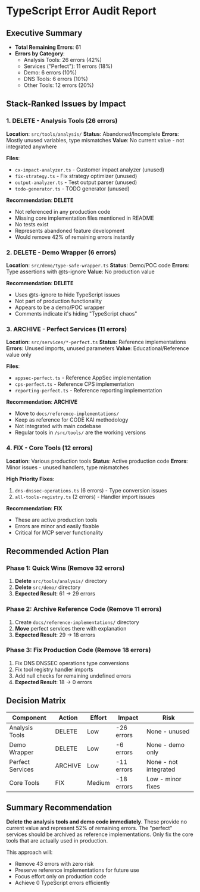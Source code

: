 # TypeScript Error Audit Report

## Executive Summary
- **Total Remaining Errors**: 61
- **Errors by Category**:
  - Analysis Tools: 26 errors (42%)
  - Services ("Perfect"): 11 errors (18%)
  - Demo: 6 errors (10%)
  - DNS Tools: 6 errors (10%)
  - Other Tools: 12 errors (20%)

## Stack-Ranked Issues by Impact

### 1. **DELETE - Analysis Tools** (26 errors)
**Location**: `src/tools/analysis/`
**Status**: Abandoned/Incomplete
**Errors**: Mostly unused variables, type mismatches
**Value**: No current value - not integrated anywhere

**Files**:
- `cx-impact-analyzer.ts` - Customer impact analyzer (unused)
- `fix-strategy.ts` - Fix strategy optimizer (unused)
- `output-analyzer.ts` - Test output parser (unused)
- `todo-generator.ts` - TODO generator (unused)

**Recommendation**: **DELETE**
- Not referenced in any production code
- Missing core implementation files mentioned in README
- No tests exist
- Represents abandoned feature development
- Would remove 42% of remaining errors instantly

### 2. **DELETE - Demo Wrapper** (6 errors)
**Location**: `src/demo/type-safe-wrapper.ts`
**Status**: Demo/POC code
**Errors**: Type assertions with @ts-ignore
**Value**: No production value

**Recommendation**: **DELETE**
- Uses @ts-ignore to hide TypeScript issues
- Not part of production functionality
- Appears to be a demo/POC wrapper
- Comments indicate it's hiding "TypeScript chaos"

### 3. **ARCHIVE - Perfect Services** (11 errors)
**Location**: `src/services/*-perfect.ts`
**Status**: Reference implementations
**Errors**: Unused imports, unused parameters
**Value**: Educational/Reference value only

**Files**:
- `appsec-perfect.ts` - Reference AppSec implementation
- `cps-perfect.ts` - Reference CPS implementation  
- `reporting-perfect.ts` - Reference reporting implementation

**Recommendation**: **ARCHIVE**
- Move to `docs/reference-implementations/`
- Keep as reference for CODE KAI methodology
- Not integrated with main codebase
- Regular tools in `/src/tools/` are the working versions

### 4. **FIX - Core Tools** (12 errors)
**Location**: Various production tools
**Status**: Active production code
**Errors**: Minor issues - unused handlers, type mismatches

**High Priority Fixes**:
1. `dns-dnssec-operations.ts` (6 errors) - Type conversion issues
2. `all-tools-registry.ts` (2 errors) - Handler import issues

**Recommendation**: **FIX**
- These are active production tools
- Errors are minor and easily fixable
- Critical for MCP server functionality

## Recommended Action Plan

### Phase 1: Quick Wins (Remove 32 errors)
1. **Delete** `src/tools/analysis/` directory
2. **Delete** `src/demo/` directory
3. **Expected Result**: 61 → 29 errors

### Phase 2: Archive Reference Code (Remove 11 errors)
1. Create `docs/reference-implementations/` directory
2. **Move** perfect services there with explanation
3. **Expected Result**: 29 → 18 errors

### Phase 3: Fix Production Code (Remove 18 errors)
1. Fix DNS DNSSEC operations type conversions
2. Fix tool registry handler imports
3. Add null checks for remaining undefined errors
4. **Expected Result**: 18 → 0 errors

## Decision Matrix

| Component | Action | Effort | Impact | Risk |
|-----------|--------|--------|--------|------|
| Analysis Tools | DELETE | Low | -26 errors | None - unused |
| Demo Wrapper | DELETE | Low | -6 errors | None - demo only |
| Perfect Services | ARCHIVE | Low | -11 errors | None - not integrated |
| Core Tools | FIX | Medium | -18 errors | Low - minor fixes |

## Summary Recommendation

**Delete the analysis tools and demo code immediately**. These provide no current value and represent 52% of remaining errors. The "perfect" services should be archived as reference implementations. Only fix the core tools that are actually used in production.

This approach will:
- Remove 43 errors with zero risk
- Preserve reference implementations for future use
- Focus effort only on production code
- Achieve 0 TypeScript errors efficiently
